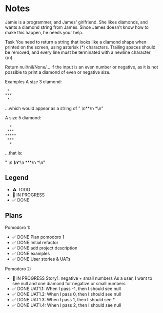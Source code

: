 # Notes

Jamie is a programmer, and James' girlfriend. She likes diamonds, and wants a diamond string from James. Since James doesn't know how to make this happen, he needs your help.

Task
You need to return a string that looks like a diamond shape when printed on the screen, using asterisk (*) characters. Trailing spaces should be removed, and every line must be terminated with a newline character (\n).

Return null/nil/None/... if the input is an even number or negative, as it is not possible to print a diamond of even or negative size.

Examples
A size 3 diamond:
```
 *
***
 *
```
...which would appear as a string of " *\n***\n *\n"

A size 5 diamond:
```
  *
 ***
*****
 ***
  *
```
...that is:

"  *\n ***\n*****\n ***\n  *\n"

## Legend
- ⚠ TODO
- 🚧 IN PROGRESS
- ✅ DONE

## Plans

Pomodoro 1:
- ✅ DONE Plan pomodoro 1
- ✅ DONE Initial refactor
- ✅ DONE add project description
- ✅ DONE examples
- ✅ DONE User stories & UATs

Pomodoro 2:
- 🚧 IN PROGRESS Story1: negative + small numbers
As a user, I want to see null and one diamond for negative or small numbers
- ✅ DONE UAT1.1: When I pass -1, then I should see null
- ✅ DONE UAT1.2: When I pass 0, then I should see null
- ✅ DONE UAT1.3: When I pass 1, then I should see *
- ✅ DONE UAT1.4: When I pass 2, then I should see null